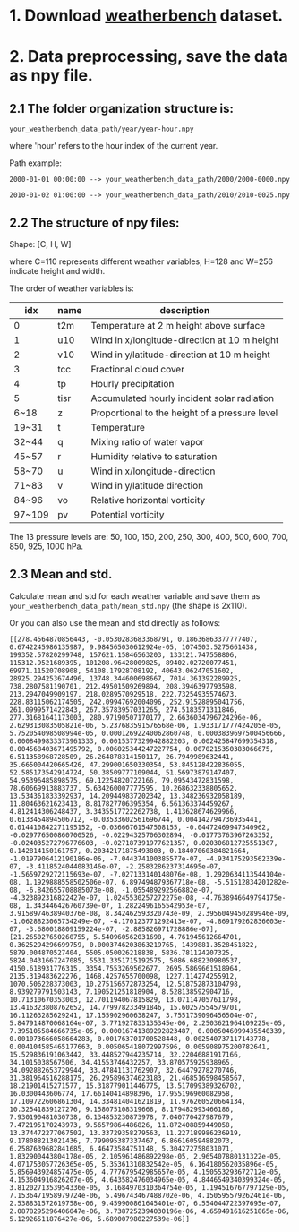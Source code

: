 # 1. Download [weatherbench](https://github.com/pangeo-data/WeatherBench) dataset.

# 2. Data preprocessing, save the data as npy file.

## 2.1 The folder organization structure is:
`your_weatherbench_data_path/year/year-hour.npy`

where 'hour' refers to the hour index of the current year.

Path example:

`2000-01-01 00:00:00 --> your_weatherbench_data_path/2000/2000-0000.npy`

`2010-01-02 01:00:00 --> your_weatherbench_data_path/2010/2010-0025.npy`
## 2.2 The structure of npy files:
Shape: [C, H, W]

where C=110 represents different weather variables,
H=128 and W=256 indicate height and width.

The order of weather variables is:

| idx | name  | description |
| --- | ----- | --          |
0     |t2m    | Temperature at 2 m height above surface |
1     |u10    | Wind in x/longitude-direction at 10 m height |
2     |v10    | Wind in y/latitude-direction at 10 m height |
3     |tcc    | Fractional cloud cover |
4     |tp     | Hourly precipitation |
5     |tisr   | Accumulated hourly incident solar radiation |
6~18  |z      | Proportional to the height of a pressure level |
19~31 |t      | Temperature |
32~44 |q      | Mixing ratio of water vapor |
45~57 |r      | Humidity relative to saturation |
58~70 |u      | Wind in x/longitude-direction |
71~83 |v      | Wind in y/latitude direction |
84~96 |vo     | Relative horizontal vorticity |
97~109|pv     | Potential vorticity |

The 13 pressure levels are: 50, 100, 150, 200, 250, 300, 400, 500, 600, 700, 850, 925, 1000 hPa.

## 2.3 Mean and std.
Calculate mean and std for each weather variable and save them as `your_weatherbench_data_path/mean_std.npy` (the shape is 2x110).

Or you can also use the mean and std directly as follows:


    [[278.4564870856443, -0.0530283683368791, 0.18636863377777407, 0.6742245986135987, 9.984565030612924e-05, 1074503.5275661438, 199352.57820299748, 157621.15846563203, 133121.747558806, 115312.9521689395, 101208.96428009825, 89402.02720077451, 69971.11520708908, 54108.17928708192, 40643.06247051602, 28925.294253674496, 13748.344600698667, 7014.361392289925, 738.2807581190701, 212.49501509269894, 208.3946397793598, 213.2947049909197, 218.0289570929518, 222.73254935574673, 228.83115062174505, 242.09947692004096, 252.91528895041756, 261.0999571422843, 267.35783957031265, 274.5183571311846, 277.31681641173003, 280.97190507170177, 2.6636034796724296e-06, 2.629313083505821e-06, 5.237683591576568e-06, 1.933171777424205e-05, 5.752054098508994e-05, 0.00012692240062860748, 0.0003839697500456666, 0.0008499833373961333, 0.0015377329942882203, 0.002425847699354318, 0.004568403671495792, 0.006025344247227754, 0.0070215350383066675, 6.511358968728509, 26.264878314150117, 26.7949989632441, 35.665004420665426, 47.299001650330354, 53.845128422836055, 52.585173542914724, 50.38509777109044, 51.56973879147407, 54.95396485898575, 69.12254820722166, 79.09543472831598, 78.60669913883737, 5.634260007777595, 10.268632338805652, 13.534361833392937, 14.209449837202342, 13.348236932058189, 11.80463621623413, 8.817827706395354, 6.561363374459267, 4.812414306248437, 3.3435517722262738, 1.413628674629966, 0.6133454894506712, -0.03533602561696744, 0.004142794736935441, 0.014410842271195152, -0.03666761547508155, -0.04472469947340962, -0.029776500860700526, -0.02294325706302894, -0.01773763967263352, -0.024035272796776603, -0.027187391977621357, 0.020306812725551307, 0.142814150161757, 0.20342171875493803, 0.18407060384821664, -1.0197906412190186e-06, -7.044374100385577e-07, -4.934175293562339e-07, -3.4118524044083146e-07, -2.2583286237314695e-07, -1.5659729272115693e-07, -7.027133140148076e-08, 1.2920634113544104e-08, 1.1929888558502506e-07, 6.897494879367718e-08, -5.51512834201282e-08, -6.842655708885073e-08, -1.055489292566882e-07, -4.323892316822427e-07, 1.0245530257272275e-08, -4.7638946649794175e-08, 1.343446426760739e-07, 1.2822496165542953e-07, 3.9158974638940376e-08, 8.342462593320743e-09, 2.3956049450289946e-09, -1.0628823065734249e-07, -4.170123771292413e-07, -4.869179262836603e-07, -3.680018809159224e-07, -2.885826971728886e-07], [21.265027650260755, 5.540960562031698, 4.761945612664701, 0.3625294296699759, 0.0003746203863219765, 1439881.3528451822, 5879.004870527404, 5505.050026218838, 5836.781124207325, 5824.0431667247085, 5531.3351715192575, 5086.688230980537, 4150.618931776315, 3354.7553269562677, 2695.5869661518964, 2135.319483622276, 1468.4257655700098, 1227.114274255912, 1070.506228373003, 10.275156572873254, 12.518752873104798, 8.939279791503143, 7.190521251818904, 8.528138592904716, 10.71310670353003, 12.701194067815829, 13.071147057611798, 13.416323808762652, 14.779978233491846, 15.60257554579701, 16.11263285629241, 17.155902960638247, 3.7551739096456504e-07, 5.847914870068164e-07, 3.771927833135345e-06, 2.2503621964109225e-05, 7.395105584666735e-05, 0.00016741389292823487, 0.0005046099435540339, 0.001073666058664283, 0.001763701700528448, 0.002540737117143778, 0.004104585465177663, 0.005065418072997596, 0.005908975200782641, 15.529836191063442, 33.448527944235714, 32.22046881917166, 34.1015038567506, 34.41553746432257, 33.870575925938965, 34.092882653729944, 33.47841131762907, 32.64479278270746, 31.381964516288175, 26.295896374623183, 21.468516598458567, 18.21901415271577, 15.318779011446775, 13.517099389326702, 16.0300443606774, 17.66140414898396, 17.955196960082958, 17.109722606861304, 14.334814041621819, 11.976260520664134, 10.32541839127276, 9.158075108319668, 8.179482993466186, 7.930190481030738, 6.134853230873978, 7.040770427987679, 7.472195170243973, 9.56579864486826, 11.872408859449058, 13.374472277067502, 13.33729358279563, 11.227189986236919, 9.178088213021436, 7.799095387337467, 6.866160594882073, 6.2587639682841685, 6.46473584751148, 5.304272758031071, 1.832900443804178e-05, 2.105961486892298e-05, 2.965407880131322e-05, 4.071753057726365e-05, 5.35361310832542e-05, 6.164180562035896e-05, 5.856943924857475e-05, 4.777679542985657e-05, 4.150553293672712e-05, 4.153604916826207e-05, 4.643582476034965e-05, 4.8446549340399324e-05, 3.8120271353954336e-05, 3.1684970310364754e-05, 1.194516767797129e-05, 7.1536471958979724e-06, 5.496743467488702e-06, 4.150595579262461e-06, 2.538831572619758e-06, 9.459900861645401e-07, 6.554044722397695e-07, 2.0878295296406047e-06, 3.7387252394030196e-06, 4.659491616251865e-06, 5.12926511876427e-06, 5.689007980227539e-06]]